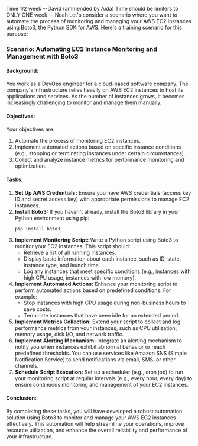 Time 1/2 week --David (ammended by Aida)
Time should be limiters to ONLY ONE week -- Noah
Let's consider a scenario where you want to automate the process of monitoring and managing your AWS EC2 instances using Boto3, the Python SDK for AWS. Here's a training scenario for this purpose:
### Scenario: Automating EC2 Instance Monitoring and Management with Boto3
#### Background:
You work as a DevOps engineer for a cloud-based software company. The company's infrastructure relies heavily on AWS EC2 instances to host its applications and services. As the number of instances grows, it becomes increasingly challenging to monitor and manage them manually.
#### Objectives:
Your objectives are:
1. Automate the process of monitoring EC2 instances.
2. Implement automated actions based on specific instance conditions (e.g., stopping or terminating instances under certain circumstances).
3. Collect and analyze instance metrics for performance monitoring and optimization.
#### Tasks:
1. **Set Up AWS Credentials:**
   Ensure you have AWS credentials (access key ID and secret access key) with appropriate permissions to manage EC2 instances.
2. **Install Boto3:**
   If you haven't already, install the Boto3 library in your Python environment using pip:
   ```
   pip install boto3
   ```
3. **Implement Monitoring Script:**
   Write a Python script using Boto3 to monitor your EC2 instances. This script should:
   - Retrieve a list of all running instances.
   - Display basic information about each instance, such as ID, state, instance type, and launch time.
   - Log any instances that meet specific conditions (e.g., instances with high CPU usage, instances with low memory).
4. **Implement Automated Actions:**
   Enhance your monitoring script to perform automated actions based on predefined conditions. For example:
   - Stop instances with high CPU usage during non-business hours to save costs.
   - Terminate instances that have been idle for an extended period.
5. **Implement Metrics Collection:**
   Extend your script to collect and log performance metrics from your instances, such as CPU utilization, memory usage, disk I/O, and network traffic.
6. **Implement Alerting Mechanism:**
   Integrate an alerting mechanism to notify you when instances exhibit abnormal behavior or reach predefined thresholds. You can use services like Amazon SNS (Simple Notification Service) to send notifications via email, SMS, or other channels.
7. **Schedule Script Execution:**
   Set up a scheduler (e.g., cron job) to run your monitoring script at regular intervals (e.g., every hour, every day) to ensure continuous monitoring and management of your EC2 instances.
#### Conclusion:
By completing these tasks, you will have developed a robust automation solution using Boto3 to monitor and manage your AWS EC2 instances effectively. This automation will help streamline your operations, improve resource utilization, and enhance the overall reliability and performance of your infrastructure.